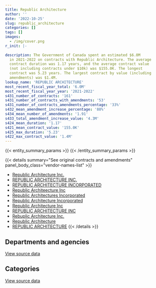 ```yaml
---
title: Republic Architecture
author: ''
date: '2022-10-25'
slug: republic_architecture
categories: []
tags: []
images:
  - /img/cover.png
r_init: |-
  
description: The Government of Canada spent an estimated $6.0M
  in 2021-2022 on contracts with Republic Architecture. The average
  contract duration was 1.17 years, and the average contract value
  (not including contracts under $10k) was $155.0K. The longest
  contract was 5.23 years. The largest contract by value (including
  amendments) was $1.4M.
lookup_name: 'REPUBLIC ARCHITECTURE'
most_recent_fiscal_year_total: '6.0M'
most_recent_fiscal_year_year: '2021-2022'
s431_number_of_contracts: '161'
s431_number_of_contracts_with_amendments: '53'
s431_number_of_contracts_amendments_percentage: '33%'
s432_mean_amendment_increase_percentage: '88%'
s434_mean_number_of_amendments: '1.91'
s433_total_amendment_increase_value: '4.3M'
s424_mean_duration: '1.17'
s421_mean_contract_value: '155.0K'
s425_max_duration: '5.23'
s422_max_contract_value: '1.4M'
---
```


<script src="/rmarkdown-libs/htmlwidgets/htmlwidgets.js"></script>
<link href="/rmarkdown-libs/datatables-css/datatables-crosstalk.css" rel="stylesheet" />
<script src="/rmarkdown-libs/datatables-binding/datatables.js"></script>
<script src="/rmarkdown-libs/jquery/jquery-3.6.0.min.js"></script>
<link href="/rmarkdown-libs/dt-core-bootstrap/css/dataTables.bootstrap.min.css" rel="stylesheet" />
<link href="/rmarkdown-libs/dt-core-bootstrap/css/dataTables.bootstrap.extra.css" rel="stylesheet" />
<script src="/rmarkdown-libs/dt-core-bootstrap/js/jquery.dataTables.min.js"></script>
<script src="/rmarkdown-libs/dt-core-bootstrap/js/dataTables.bootstrap.min.js"></script>
<link href="/rmarkdown-libs/crosstalk/css/crosstalk.min.css" rel="stylesheet" />
<script src="/rmarkdown-libs/crosstalk/js/crosstalk.min.js"></script>
<script src="/rmarkdown-libs/htmlwidgets/htmlwidgets.js"></script>
<link href="/rmarkdown-libs/datatables-css/datatables-crosstalk.css" rel="stylesheet" />
<script src="/rmarkdown-libs/datatables-binding/datatables.js"></script>
<script src="/rmarkdown-libs/jquery/jquery-3.6.0.min.js"></script>
<link href="/rmarkdown-libs/dt-core-bootstrap/css/dataTables.bootstrap.min.css" rel="stylesheet" />
<link href="/rmarkdown-libs/dt-core-bootstrap/css/dataTables.bootstrap.extra.css" rel="stylesheet" />
<script src="/rmarkdown-libs/dt-core-bootstrap/js/jquery.dataTables.min.js"></script>
<script src="/rmarkdown-libs/dt-core-bootstrap/js/dataTables.bootstrap.min.js"></script>
<link href="/rmarkdown-libs/crosstalk/css/crosstalk.min.css" rel="stylesheet" />
<script src="/rmarkdown-libs/crosstalk/js/crosstalk.min.js"></script>

{{< entity_summary_params >}}
{{< /entity_summary_params >}}

{{< details summary="See original contracts and amendments" panel_body_class="vendor-names-list" >}}
- [Republic Architecture Inc.](https://search.open.canada.ca/en/ct/?sort=contract_value_f%20desc&page=1&search_text=%22Republic%20Architecture%20Inc.%22)
- [REPUBLIC ARCHITECTURE INC.](https://search.open.canada.ca/en/ct/?sort=contract_value_f%20desc&page=1&search_text=%22REPUBLIC%20ARCHITECTURE%20INC.%22)
- [REPUBLIC ARCHITECTURE INCORPORATED](https://search.open.canada.ca/en/ct/?sort=contract_value_f%20desc&page=1&search_text=%22REPUBLIC%20ARCHITECTURE%20INCORPORATED%22)
- [Republic Architeecture Inc](https://search.open.canada.ca/en/ct/?sort=contract_value_f%20desc&page=1&search_text=%22Republic%20Architeecture%20Inc%22)
- [Republic Architectures Incorporated](https://search.open.canada.ca/en/ct/?sort=contract_value_f%20desc&page=1&search_text=%22Republic%20Architectures%20Incorporated%22)
- [Republic Architecture Incorporated](https://search.open.canada.ca/en/ct/?sort=contract_value_f%20desc&page=1&search_text=%22Republic%20Architecture%20Incorporated%22)
- [Republic Architecture Inc](https://search.open.canada.ca/en/ct/?sort=contract_value_f%20desc&page=1&search_text=%22Republic%20Architecture%20Inc%22)
- [REPUBLIC ARCHITECTURE INC](https://search.open.canada.ca/en/ct/?sort=contract_value_f%20desc&page=1&search_text=%22REPUBLIC%20ARCHITECTURE%20INC%22)
- [Rebuplic Architecture Inc.](https://search.open.canada.ca/en/ct/?sort=contract_value_f%20desc&page=1&search_text=%22Rebuplic%20Architecture%20Inc.%22)
- [Republic Architecture](https://search.open.canada.ca/en/ct/?sort=contract_value_f%20desc&page=1&search_text=%22Republic%20Architecture%22)
- [REPUBLIC ARCHITECTURE](https://search.open.canada.ca/en/ct/?sort=contract_value_f%20desc&page=1&search_text=%22REPUBLIC%20ARCHITECTURE%22)
{{< /details >}}

## Departments and agencies

<div id="htmlwidget-1" style="width:100%;height:auto;" class="datatables html-widget"></div>
<script type="application/json" data-for="htmlwidget-1">{"x":{"style":"bootstrap","filter":"none","vertical":false,"data":[["<a href=\"/departments/dfo-mpo/\">Fisheries and Oceans Canada<\/a>","<a href=\"/departments/dnd-mdn/\">National Defence<\/a>","<a href=\"/departments/ec/\">Environment and Climate Change Canada<\/a>","<a href=\"/departments/nrc-cnrc/\">National Research Council Canada<\/a>","<a href=\"/departments/pwgsc-tpsgc/\">Public Services and Procurement Canada<\/a>","<a href=\"/departments/rcmp-grc/\">Royal Canadian Mounted Police<\/a>"],[10542.93,2014458.86,52453.26,null,1038395.84,70210.54],[195749.8,1644961.08,79479.67,null,1193169,70402.9],[21262.5,2181121.89,23199.75,22125,3298395.91,70210.54],[65205.01,2534019.2,null,null,3258059.19,134809.5]],"container":"<table class=\"table table-striped table-hover row-border order-column display\">\n  <thead>\n    <tr>\n      <th>Department<\/th>\n      <th>2018-2019<\/th>\n      <th>2019-2020<\/th>\n      <th>2020-2021<\/th>\n      <th>2021-2022<\/th>\n    <\/tr>\n  <\/thead>\n<\/table>","options":{"order":[[4,"desc"]],"pageLength":10,"autoWidth":true,"columnDefs":[{"targets":1,"render":"function(data, type, row, meta) {\n    return type !== 'display' ? data : DTWidget.formatCurrency(data, \"$\", 2, 3, \",\", \".\", true, null);\n  }"},{"targets":2,"render":"function(data, type, row, meta) {\n    return type !== 'display' ? data : DTWidget.formatCurrency(data, \"$\", 2, 3, \",\", \".\", true, null);\n  }"},{"targets":3,"render":"function(data, type, row, meta) {\n    return type !== 'display' ? data : DTWidget.formatCurrency(data, \"$\", 2, 3, \",\", \".\", true, null);\n  }"},{"targets":4,"render":"function(data, type, row, meta) {\n    return type !== 'display' ? data : DTWidget.formatCurrency(data, \"$\", 2, 3, \",\", \".\", true, null);\n  }"},{"width":"16%","targets":[1,2,3,4]},{"className":"dt-right","targets":[1,2,3,4]}],"orderClasses":false}},"evals":["options.columnDefs.0.render","options.columnDefs.1.render","options.columnDefs.2.render","options.columnDefs.3.render"],"jsHooks":[]}</script>
<p class="text-right">
<a href="https://github.com/GoC-Spending/contracts-data/tree/main/data/out/vendors/republic_architecture/summary_by_fiscal_year_by_department.csv" class="source-data-link btn btn-link">View source data</a>
</p>

## Categories

<div id="htmlwidget-2" style="width:100%;height:auto;" class="datatables html-widget"></div>
<script type="application/json" data-for="htmlwidget-2">{"x":{"style":"bootstrap","filter":"none","vertical":false,"data":[["<a href=\"/categories/facilities_and_construction/\">Facilities and construction<\/a>","<a href=\"/categories/defence/\">Defence<\/a>","<a href=\"/categories/professional_services/\">Professional services<\/a>","<a href=\"/categories/travel/\">Travel<\/a>"],[2971032.95,null,215028.49,null],[2784055.25,null,399707.21,null],[5184241.53,37603.36,394470.71,null],[5477607.71,null,508533.65,5951.54]],"container":"<table class=\"table table-striped table-hover row-border order-column display\">\n  <thead>\n    <tr>\n      <th>Category<\/th>\n      <th>2018-2019<\/th>\n      <th>2019-2020<\/th>\n      <th>2020-2021<\/th>\n      <th>2021-2022<\/th>\n    <\/tr>\n  <\/thead>\n<\/table>","options":{"order":[[4,"desc"]],"dom":"t","pageLength":30,"autoWidth":true,"columnDefs":[{"targets":1,"render":"function(data, type, row, meta) {\n    return type !== 'display' ? data : DTWidget.formatCurrency(data, \"$\", 2, 3, \",\", \".\", true, null);\n  }"},{"targets":2,"render":"function(data, type, row, meta) {\n    return type !== 'display' ? data : DTWidget.formatCurrency(data, \"$\", 2, 3, \",\", \".\", true, null);\n  }"},{"targets":3,"render":"function(data, type, row, meta) {\n    return type !== 'display' ? data : DTWidget.formatCurrency(data, \"$\", 2, 3, \",\", \".\", true, null);\n  }"},{"targets":4,"render":"function(data, type, row, meta) {\n    return type !== 'display' ? data : DTWidget.formatCurrency(data, \"$\", 2, 3, \",\", \".\", true, null);\n  }"},{"width":"16%","targets":[1,2,3,4]},{"className":"dt-right","targets":[1,2,3,4]}],"orderClasses":false,"lengthMenu":[10,25,30,50,100]}},"evals":["options.columnDefs.0.render","options.columnDefs.1.render","options.columnDefs.2.render","options.columnDefs.3.render"],"jsHooks":[]}</script>
<p class="text-right">
<a href="https://github.com/GoC-Spending/contracts-data/tree/main/data/out/vendors/republic_architecture/summary_by_fiscal_year_by_category.csv" class="source-data-link btn btn-link">View source data</a>
</p>
